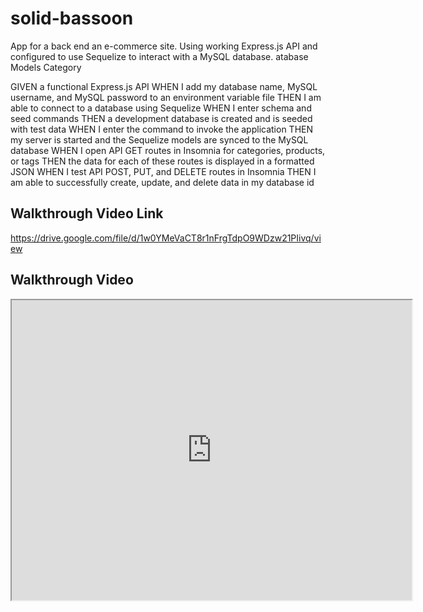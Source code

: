 # solid-bassoon

App for a back end an e-commerce site. Using working Express.js API and configured to use Sequelize to interact with a MySQL database.
atabase Models
Category

GIVEN a functional Express.js API
WHEN I add my database name, MySQL username, and MySQL password to an environment variable file
THEN I am able to connect to a database using Sequelize
WHEN I enter schema and seed commands
THEN a development database is created and is seeded with test data
WHEN I enter the command to invoke the application
THEN my server is started and the Sequelize models are synced to the MySQL database
WHEN I open API GET routes in Insomnia for categories, products, or tags
THEN the data for each of these routes is displayed in a formatted JSON
WHEN I test API POST, PUT, and DELETE routes in Insomnia
THEN I am able to successfully create, update, and delete data in my database id

## Walkthrough Video Link
https://drive.google.com/file/d/1w0YMeVaCT8r1nFrgTdpO9WDzw21PIivq/view

## Walkthrough Video
<iframe src="https://drive.google.com/file/d/1w0YMeVaCT8r1nFrgTdpO9WDzw21PIivq/preview" width="640" height="480"></iframe>
